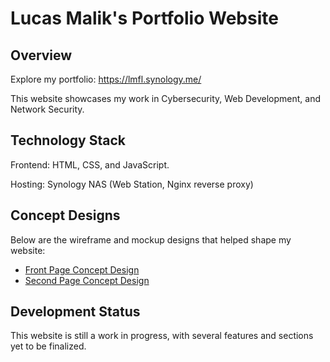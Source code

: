 # Lucas Malik's Portfolio Website 

## Overview
Explore my portfolio: https://lmfl.synology.me/

This website showcases my work in Cybersecurity, Web Development, and Network Security.

## Technology Stack
Frontend: HTML, CSS, and JavaScript.

Hosting:  Synology NAS (Web Station, Nginx reverse proxy)

## Concept Designs
Below are the wireframe and mockup designs that helped shape my website:

- [Front Page Concept Design](https://github.com/EXL-1/Portfolio-Website/blob/main/Concept%20Designs/Front%20Page%20Website%20Concept%20Design.pdf)
- [Second Page Concept Design](https://github.com/EXL-1/Portfolio-Website/blob/main/Concept%20Designs/Second%20Page%20Website%20Concept%20Design.pdf)

## Development Status
This website is still a work in progress, with several features and sections yet to be finalized.



